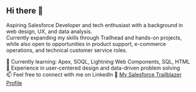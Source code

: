 ## Hi there 👋
Aspiring Salesforce Developer and tech enthusiast with a background in web design, UX, and data analysis.  
Currently expanding my skills through Trailhead and hands-on projects, while also open to opportunities in product support, e-commerce operations, and technical customer service roles.  

🌱 Currently learning: Apex, SOQL, Lightning Web Components, SQL, HTML  
💼 Experience in user-centered design and data-driven problem solving  
📫 Feel free to connect with me on LinkedIn 🔗 [My Salesforce Trailblazer Profile](https://www.salesforce.com/trailblazer/ii4qadipncxwh4lvhi)  
